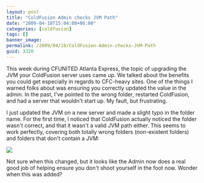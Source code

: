 ```yaml
---
layout: post
title: "ColdFusion Admin checks JVM Path"
date: "2009-04-18T15:04:00+06:00"
categories: [coldfusion]
tags: []
banner_image: 
permalink: /2009/04/18/ColdFusion-Admin-checks-JVM-Path
guid: 3320
---
```


This week during CFUNITED Atlanta Express, the topic of upgrading the JVM your ColdFusion server uses came up. We talked about the benefits you could get especially in regards to CFC-heavy sites. One of the things I warned folks about was ensuring you correctly updated the value in the admin. In the past, I've pointed to the wrong folder, restarted ColdFusion, and had a server that wouldn't start up. My fault, but frustrating.

I just updated the JVM on a new server and made a slight typo in the folder name. For the first time, I noticed that ColdFusion actually noticed the folder wasn't correct, and that it wasn't a valid JVM path either. This seems to work perfectly, covering both totally wrong folders (non-existent folders) and folders that don't contain a JVM:

<img src="https://static.raymondcamden.com/images//Picture 232.png">

Not sure when this changed, but it looks like the Admin now does a real good job of helping ensure you don't shoot yourself in the foot now. Wonder when this was added?